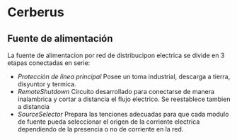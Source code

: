 # Cerberus

## Fuente de alimentación

La fuente de alimentacion por red de distribucipon electrica se divide en 3 etapas conectadas en serie:

- *Protección de linea principal* Posee un toma industrial, descarga a tierra, disyuntor y termica.
- *RemoteShutdown* Circuito desarrollado para conectarse de manera inalambrica y cortar a distancia el flujo electrico. Se reestablece tambien a distancia
- *SourceSelector* Prepara las tenciones adecuadas para que cada modulo de fuente pueda seleccionar el origen de la corriente electrica dependiendo de la presencia o no de corriente en la red.